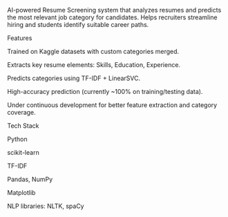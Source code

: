 AI-powered Resume Screening system that analyzes resumes and predicts the most relevant job category for candidates. Helps recruiters streamline hiring and students identify suitable career paths.

Features

Trained on Kaggle datasets with custom categories merged.

Extracts key resume elements: Skills, Education, Experience.

Predicts categories using TF-IDF + LinearSVC.

High-accuracy prediction (currently ~100% on training/testing data).

Under continuous development for better feature extraction and category coverage.

Tech Stack

Python

scikit-learn

TF-IDF

Pandas, NumPy

Matplotlib

NLP libraries: NLTK, spaCy
